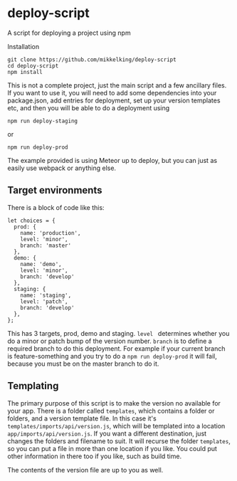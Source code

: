 # deploy-script

A script for deploying a project using npm

Installation

```
git clone https://github.com/mikkelking/deploy-script
cd deploy-script
npm install
```

This is not a complete project, just the main script and a few ancillary files. If you want to use it, you will need to add some dependencies into your package.json, add entries for deployment, set up your version templates etc, and then you will be able to do a deployment using

```
npm run deploy-staging
```

or 

```
npm run deploy-prod
```

The example provided is using Meteor up to deploy, but you can just as easily use webpack or anything else.

## Target environments

There is a block of code like this:

```
let choices = {
  prod: {
    name: 'production',
    level: 'minor',
    branch: 'master'
  },
  demo: {
    name: 'demo',
    level: 'minor',
    branch: 'develop'
  },
  staging: {
    name: 'staging',
    level: 'patch',
    branch: 'develop'
  },
};
```

This has 3 targets, prod, demo and staging. `level ` determines whether you do a minor or patch bump of the version number. `branch` is to define a required branch to do this deployment. For example if your current branch is feature-something and you try to do a `npm run deploy-prod` it will fail, because you must be on the master branch to do it.

## Templating

The primary purpose of this script is to make the version no available for your app. There is a folder called `templates`, which contains a folder or folders, and a version template file. In this case it's `templates/imports/api/version.js`, which will be templated into a location `app/imports/api/version.js`. If you want a different destination, just changes the folders and filename to suit. It will recurse the folder `templates`, so you can put a file in more than one location if you like. You could put other information in there too if you like, such as build time.

The contents of the version file are up to you as well. 